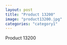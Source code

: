 ```yaml
---
layout: post
title: "Product 13200"
image: "product13200.jpg"
categories: "category1"
---
```

Product 13200
